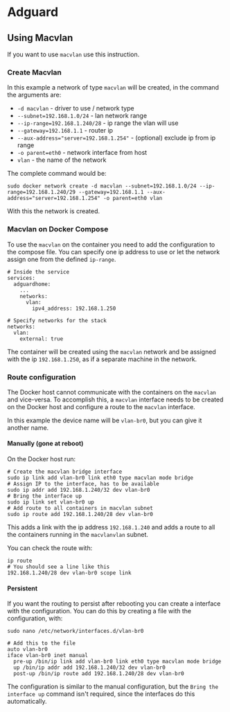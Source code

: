 # Adguard

## Using Macvlan
If you want to use `macvlan` use this instruction.

### Create Macvlan
In this example a network of type `macvlan` will be created, in the command the arguments are:

- `-d macvlan` - driver to use / network type
- `--subnet=192.168.1.0/24` - lan network range
- `--ip-range=192.168.1.240/28` - ip range the vlan will use
- `--gateway=192.168.1.1` - router ip
- `--aux-address="server=192.168.1.254"` - (optional) exclude ip from ip range
- `-o parent=eth0` - network interface from host
- `vlan` - the name of the network

The complete command would be:
```
sudo docker network create -d macvlan --subnet=192.168.1.0/24 --ip-range=192.168.1.240/29 --gateway=192.168.1.1 --aux-address="server=192.168.1.254" -o parent=eth0 vlan
```

With this the network is created.

### Macvlan on Docker Compose
To use the `macvlan` on the container you need to add the configuration to the compose file.
You can specify one ip address to use or let the network assign one from the defined `ip-range`.
```
# Inside the service
services:
  adguardhome:
    ...
    networks:
      vlan:
        ipv4_address: 192.168.1.250

# Specify networks for the stack
networks:
  vlan:
    external: true
```

The container will be created using the `macvlan` network and be assigned with the ip `192.168.1.250`, as if a separate machine in the network.

### Route configuration
The Docker host cannot communicate with the containers on the `macvlan` and vice-versa.
To accomplish this, a `macvlan` interface needs to be created on the Docker host and configure a route to the `macvlan` interface.

In this example the device name will be `vlan-br0`, but you can give it another name.

#### Manually (gone at reboot)
On the Docker host run:
```
# Create the macvlan bridge interface
sudo ip link add vlan-br0 link eth0 type macvlan mode bridge
# Assign IP to the interface, has to be available
sudo ip addr add 192.168.1.240/32 dev vlan-br0
# Bring the interface up
sudo ip link set vlan-br0 up
# Add route to all containers in macvlan subnet
sudo ip route add 192.168.1.240/28 dev vlan-br0
```

This adds a link with the ip address `192.168.1.240` and adds a route to all the containers running in the `macvlanvlan` subnet.

You can check the route with:
```
ip route
# You should see a line like this
192.168.1.240/28 dev vlan-br0 scope link
```

#### Persistent
If you want the routing to persist after rebooting you can create a interface with the configuration.
You can do this by creating a file with the configuration, with:
```
sudo nano /etc/network/interfaces.d/vlan-br0

# Add this to the file
auto vlan-br0
iface vlan-br0 inet manual
  pre-up /bin/ip link add vlan-br0 link eth0 type macvlan mode bridge
  up /bin/ip addr add 192.168.1.240/32 dev vlan-br0
  post-up /bin/ip route add 192.168.1.240/28 dev vlan-br0
```

The configuration is similar to the manual configuration, but the `Bring the interface up` command isn't required, since the interfaces do this automatically.
